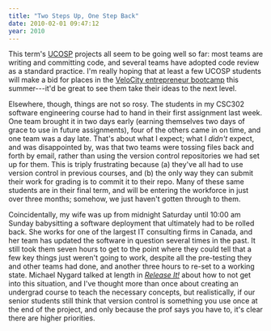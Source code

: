 ```yaml
---
title: "Two Steps Up, One Step Back"
date: 2010-02-01 09:47:12
year: 2010
---
```

This term's <a href="http://ucosp.wordpress.com">UCOSP</a> projects all seem to be going well so far: most teams are writing and committing code, and several teams have adopted code review as a standard practice. I'm really hoping that at least a few UCOSP students will make a bid for places in the <a href="http://velocity.uwaterloo.ca/bootcamp">VeloCity entrepreneur bootcamp</a> this summer---it'd be great to see them take their ideas to the next level.

Elsewhere, though, things are not so rosy. The students in my CSC302 software engineering course had to hand in their first assignment last week. One team brought it in two days early (earning themselves two days of grace to use in future assignments), four of the others came in on time, and one team was a day late. That's about what I expect; what I <em>didn't</em> expect, and was disappointed by, was that two teams were tossing files back and forth by email, rather than using the version control repositories we had set up for them. This is triply frustrating because (a) they've all had to use version control in previous courses, and (b) the only way they can submit their work for grading is to commit it to their repo. Many of these same students are in their final term, and will be entering the workforce in just over three months; somehow, we just haven't gotten through to them.

Coincidentally, my wife was up from midnight Saturday until 10:00 am Sunday babysitting a software deployment that ultimately had to be rolled back. She works for one of the largest IT consulting firms in Canada, and her team has updated the software in question several times in the past. It still took them seven hours to get to the point where they could tell that a few key things just weren't going to work, despite all the pre-testing they and other teams had done, and another three hours to re-set to a working state. Michael Nygard talked at length in <a href="http://www.pragprog.com/titles/mnee/release-it"><em>Release It!</em></a> about how to not get into this situation, and I've thought more than once about creating an undergrad course to teach the necessary concepts, but realistically, if our senior students still think that version control is something you use once at the end of the project, and only because the prof says you have to, it's clear there are higher priorities.
